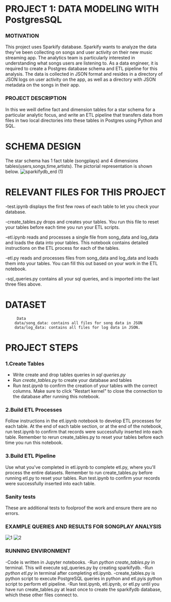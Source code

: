 # PROJECT 1: DATA MODELING WITH PostgresSQL
### MOTIVATION
This project uses Sparkify database. Sparkify  wants to analyze the data they've been collecting on songs and user activity on their new music streaming app. The analytics team is particularly interested in understanding what songs users are listening to.
As a data engineer, it is required to create a Postgres database schema and ETL pipeline for this analysis. The data is collected in JSON format and resides in a directory of JSON logs on user activity on the app, as well as a directory with JSON metadata on the songs in their app.
### PROJECT DESCRIPTION
In this we weill define fact and dimension tables for a star schema for a particular analytic focus, and write an ETL pipeline that transfers data from files in two local directories into these tables in Postgres using Python and SQL.

# SCHEMA DESIGN 
The star schema has 1 fact table (songplays) and 4 dimensions tables(users,songs,time,artists). The pictorial representation is shown below.
![sparkifydb_erd (1)](https://user-images.githubusercontent.com/12171326/168804621-2453f4dd-47d0-49c4-9030-cd0e53b0f9be.png)


# RELEVANT FILES FOR THIS PROJECT
-test.ipynb displays the first few rows of each table to let you check your database.

-create_tables.py drops and creates your tables. You run this file to reset your tables before each time you run your ETL scripts.

-etl.ipynb reads and processes a single file from song_data and log_data and loads the data into your tables. This notebook contains detailed instructions on the ETL process for each of the tables.

-etl.py reads and processes files from song_data and log_data and loads them into your tables. You can fill this out based on your work in the ETL notebook.

-sql_queries.py contains all your sql queries, and is imported into the last three files above.

# DATASET
         Data
        data/song_data: contains all files for song data in JSON
        data/log_data: contains all files for log data in JSON.
# PROJECT STEPS
### 1.Create Tables 
   - Write create and drop tables queries in *sql queries.py*
   - Run *create_tables.py* to create your database and tables
   - Run *test.ipynb* to confirm the creation of your tables with the correct columns. Make sure to click "Restart kernel" to close the connection to the database after running this notebook.
 
### 2.Build ETL Processes
Follow instructions in the etl.ipynb notebook to develop ETL processes for each table. At the end of each table section, or at the end of the notebook, run test.ipynb to confirm that records were successfully inserted into each table. Remember to rerun create_tables.py to reset your tables before each time you run this notebook.

### 3.Build ETL Pipeline
Use what you've completed in etl.ipynb to complete etl.py, where you'll process the entire datasets. Remember to run create_tables.py before running etl.py to reset your tables. Run test.ipynb to confirm your records were successfully inserted into each table.

### Sanity tests
These are additional tests to foolproof the work and ensure there are no errors.

### EXAMPLE QUERIES AND RESULTS FOR SONGPLAY ANALYSIS
![1](https://user-images.githubusercontent.com/12171326/168804350-f18e4c7d-23c5-4203-b574-800cd7512d82.PNG)
![2](https://user-images.githubusercontent.com/12171326/168804378-4dc5ff61-3fb3-4484-b267-09e631f1390a.PNG)

### RUNNING ENVIRONMENT
-Code is written in Jupyter notebooks.
-Run *python create_tables.py* in terminal. This will execute sql_queries.py by creating sparkifydb.
-Run *python etl.py* in terminal after completing etl.ipynb. 
-create_tables.py is python script to execute PostgreSQL queries in python and etl.pyis python script to perform etl pipeline.
-Run test.ipynb, etl.ipynb, or etl.py until you have run create_tables.py at least once to create the sparkifydb database, which these other files connect to.
    
